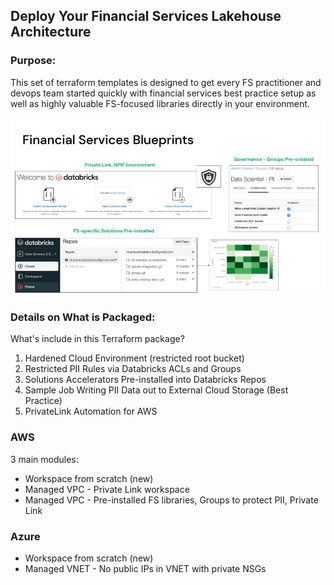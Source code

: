 ## Deploy Your Financial Services Lakehouse Architecture 

### Purpose: 

This set of terraform templates is designed to get every FS practitioner and devops team started quickly with financial services best practice setup as well as highly valuable FS-focused libraries directly in your environment. 

<p align="center">
  <img src="fs_blueprints.jpg" width="700px"/>
</p>


### Details on What is Packaged: 

What's include in this Terraform package? 

1. Hardened Cloud Environment (restricted root bucket) 
2. Restricted PII Rules via Databricks ACLs and Groups
3. Solutions Accelerators Pre-installed into Databricks Repos 
4. Sample Job Writing PII Data out to External Cloud Storage (Best Practice)
5. PrivateLink Automation for AWS

### AWS 

3 main modules: 

* Workspace from scratch (new)
* Managed VPC - Private Link workspace
* Managed VPC - Pre-installed FS libraries, Groups to protect PII, Private Link


### Azure 


* Workspace from scratch (new)
* Managed VNET - No public IPs in VNET with private NSGs
